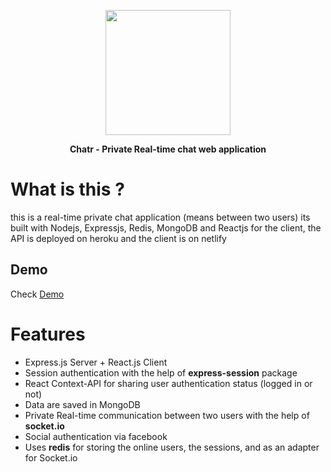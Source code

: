 <p align='center'>
    <img src="https://chatr-demo.netlify.com/logo.png" width='200px' align='center' style='display:block'/>
</p>
<div style='text-align:center'><b>Chatr - Private Real-time chat web application</b></div>

# What is this ?
this is a real-time private chat application (means between two users)
its built with Nodejs, Expressjs, Redis, MongoDB and Reactjs for the client, the API is deployed on heroku and the client is on netlify

## Demo
Check [Demo](https://chatr-demo.netlify.com)

# Features
- Express.js Server + React.js Client
- Session authentication with the help of **express-session** package
- React Context-API for sharing user authentication status (logged in or not)
- Data are saved in MongoDB
- Private Real-time communication between two users with the help of **socket.io**
- Social authentication via facebook
- Uses **redis** for storing the online users, the sessions, and as an adapter for Socket.io